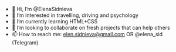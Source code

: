 - 👋 Hi, I’m @ElenaSidnieva
- 👀 I’m interested in travelling, driving and psychology
- 🌱 I’m currently learning HTML+CSS
- 💞️ I’m looking to collaborate on fresh projects that can help others
- 📫 How to reach me: elen.sidnieva@gmail.com OR @elena_sid (Telegram)

<!---
ElenaSidnieva/ElenaSidnieva is a ✨ special ✨ repository because its `README.md` (this file) appears on your GitHub profile.
You can click the Preview link to take a look at your changes.
--->
